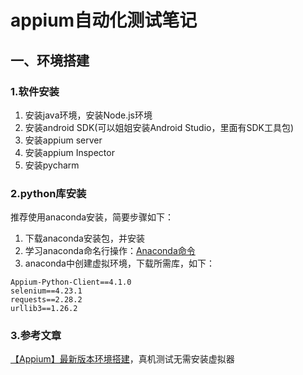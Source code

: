 # appium自动化测试笔记
## 一、环境搭建
### 1.软件安装
1. 安装java环境，安装Node.js环境
2. 安装android SDK(可以姐姐安装Android Studio，里面有SDK工具包)
3. 安装appium server
4. 安装appium Inspector
5. 安装pycharm
### 2.python库安装
推荐使用anaconda安装，简要步骤如下：
1. 下载anaconda安装包，并安装
2. 学习anaconda命名行操作：[Anaconda命令](./Anaconda命令.md)
3. anaconda中创建虚拟环境，下载所需库，如下：
```
Appium-Python-Client==4.1.0
selenium==4.23.1
requests==2.28.2
urllib3==1.26.2
```
### 3.参考文章
[【Appium】最新版本环境搭建](https://blog.csdn.net/weixin_42297382/article/details/123886326)，真机测试无需安装虚拟器